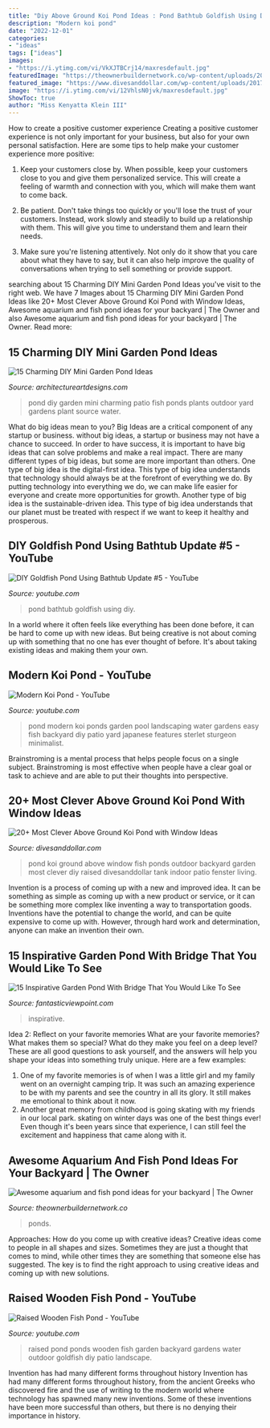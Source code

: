 ```yaml
---
title: "Diy Above Ground Koi Pond Ideas : Pond Bathtub Goldfish Using Diy"
description: "Modern koi pond"
date: "2022-12-01"
categories:
- "ideas"
tags: ["ideas"]
images:
- "https://i.ytimg.com/vi/VkXJTBCrj14/maxresdefault.jpg"
featuredImage: "https://theownerbuildernetwork.co/wp-content/uploads/2015/05/Ponds-Aquariums-10.jpg"
featured_image: "https://www.divesanddollar.com/wp-content/uploads/2017/10/Above-Ground-Koi-Pond-with-Window-23-min.jpg"
image: "https://i.ytimg.com/vi/12VhlsN0jvk/maxresdefault.jpg"
ShowToc: true
author: "Miss Kenyatta Klein III"
---
```



How to create a positive customer experience
Creating a positive customer experience is not only important for your business, but also for your own personal satisfaction. Here are some tips to help make your customer experience more positive:
1. Keep your customers close by. When possible, keep your customers close to you and give them personalized service. This will create a feeling of warmth and connection with you, which will make them want to come back.

2. Be patient. Don't take things too quickly or you'll lose the trust of your customers. Instead, work slowly and steadily to build up a relationship with them. This will give you time to understand them and learn their needs.

3. Make sure you're listening attentively. Not only do it show that you care about what they have to say, but it can also help improve the quality of conversations when trying to sell something or provide support.

	

		
searching about 15 Charming DIY Mini Garden Pond Ideas you've visit to the right web. We have 7 Images about 15 Charming DIY Mini Garden Pond Ideas like 20+ Most Clever Above Ground Koi Pond with Window Ideas, Awesome aquarium and fish pond ideas for your backyard | The Owner and also Awesome aquarium and fish pond ideas for your backyard | The Owner. Read more:
		
    
## 15 Charming DIY Mini Garden Pond Ideas

<img loading=lazy src="http://www.architectureartdesigns.com/wp-content/uploads/2015/06/1345.jpg" onerror="this.onerror=null;this.src='https://tse3.mm.bing.net/th?id=OIP.6tx7jHsQA3_16fAz-isg9QHaJ4&amp;pid=15.1';" alt="15 Charming DIY Mini Garden Pond Ideas">

_Source: architectureartdesigns.com_

>pond diy garden mini charming patio fish ponds plants outdoor yard gardens plant source water. 

	

What do big ideas mean to you?
Big Ideas are a critical component of any startup or business. without big ideas, a startup or business may not have a chance to succeed. In order to have success, it is important to have big ideas that can solve problems and make a real impact. There are many different types of big ideas, but some are more important than others.
One type of big idea is the digital-first idea. This type of big idea understands that technology should always be at the forefront of everything we do. By putting technology into everything we do, we can make life easier for everyone and create more opportunities for growth. Another type of big idea is the sustainable-driven idea. This type of big idea understands that our planet must be treated with respect if we want to keep it healthy and prosperous.

    
## DIY Goldfish Pond Using Bathtub Update #5 - YouTube

<img loading=lazy src="https://i.ytimg.com/vi/VkXJTBCrj14/maxresdefault.jpg" onerror="this.onerror=null;this.src='https://tse3.mm.bing.net/th?id=OIP.Qj8TDtHOUDxgxwCt1yVFdAHaEK&amp;pid=15.1';" alt="DIY Goldfish Pond Using Bathtub Update #5 - YouTube">

_Source: youtube.com_

>pond bathtub goldfish using diy. 

	

In a world where it often feels like everything has been done before, it can be hard to come up with new ideas. But being creative is not about coming up with something that no one has ever thought of before. It's about taking existing ideas and making them your own.

    
## Modern Koi Pond - YouTube

<img loading=lazy src="https://i.ytimg.com/vi/1S6PE73HFyM/hqdefault.jpg" onerror="this.onerror=null;this.src='https://tse3.mm.bing.net/th?id=OIP.ZF4Ung4Bfi8B6-ApblnjngHaFj&amp;pid=15.1';" alt="Modern Koi Pond - YouTube">

_Source: youtube.com_

>pond modern koi ponds garden pool landscaping water gardens easy fish backyard diy patio yard japanese features sterlet sturgeon minimalist. 

	

Brainstroming is a mental process that helps people focus on a single subject. Brainstroming is most effective when people have a clear goal or task to achieve and are able to put their thoughts into perspective.

    
## 20+ Most Clever Above Ground Koi Pond With Window Ideas

<img loading=lazy src="https://www.divesanddollar.com/wp-content/uploads/2017/10/Above-Ground-Koi-Pond-with-Window-23-min.jpg" onerror="this.onerror=null;this.src='https://tse4.mm.bing.net/th?id=OIP.wzWeUm1hGJ1rtG9K5Xxj3wHaFj&amp;pid=15.1';" alt="20+ Most Clever Above Ground Koi Pond with Window Ideas">

_Source: divesanddollar.com_

>pond koi ground above window fish ponds outdoor backyard garden most clever diy raised divesanddollar tank indoor patio fenster living. 

	

Invention is a process of coming up with a new and improved idea. It can be something as simple as coming up with a new product or service, or it can be something more complex like inventing a way to transportation goods. Inventions have the potential to change the world, and can be quite expensive to come up with. However, through hard work and determination, anyone can make an invention their own.

    
## 15 Inspirative Garden Pond With Bridge That You Would Like To See

<img loading=lazy src="https://www.fantasticviewpoint.com/wp-content/uploads/2016/08/tropical-landscape-1-634x422.jpg" onerror="this.onerror=null;this.src='https://tse1.mm.bing.net/th?id=OIP.fNUB__ozn66BD3zpotXJjgHaE7&amp;pid=15.1';" alt="15 Inspirative Garden Pond With Bridge That You Would Like To See">

_Source: fantasticviewpoint.com_

>inspirative. 

	

Idea 2: Reflect on your favorite memories
What are your favorite memories? What makes them so special? What do they make you feel on a deep level? These are all good questions to ask yourself, and the answers will help you shape your ideas into something truly unique. Here are a few examples: 
1. One of my favorite memories is of when I was a little girl and my family went on an overnight camping trip. It was such an amazing experience to be with my parents and see the country in all its glory. It still makes me emotional to think about it now. 
2. Another great memory from childhood is going skating with my friends in our local park. skating on winter days was one of the best things ever! Even though it's been years since that experience, I can still feel the excitement and happiness that came along with it. 

    
## Awesome Aquarium And Fish Pond Ideas For Your Backyard | The Owner

<img loading=lazy src="https://theownerbuildernetwork.co/wp-content/uploads/2015/05/Ponds-Aquariums-10.jpg" onerror="this.onerror=null;this.src='https://tse2.mm.bing.net/th?id=OIP.VNyNFGsNGr5sbDCcAzqs3AHaFr&amp;pid=15.1';" alt="Awesome aquarium and fish pond ideas for your backyard | The Owner">

_Source: theownerbuildernetwork.co_

>ponds. 

	

Approaches: How do you come up with creative ideas?
Creative ideas come to people in all shapes and sizes. Sometimes they are just a thought that comes to mind, while other times they are something that someone else has suggested. The key is to find the right approach to using creative ideas and coming up with new solutions.

    
## Raised Wooden Fish Pond - YouTube

<img loading=lazy src="https://i.ytimg.com/vi/12VhlsN0jvk/maxresdefault.jpg" onerror="this.onerror=null;this.src='https://tse3.mm.bing.net/th?id=OIP.neT1JupqxHZwKd3py25T0wHaEK&amp;pid=15.1';" alt="Raised Wooden Fish Pond - YouTube">

_Source: youtube.com_

>raised pond ponds wooden fish garden backyard gardens water outdoor goldfish diy patio landscape. 

	

Invention has had many different forms throughout history
Invention has had many different forms throughout history, from the ancient Greeks who discovered fire and the use of writing to the modern world where technology has spawned many new inventions. Some of these inventions have been more successful than others, but there is no denying their importance in history.

